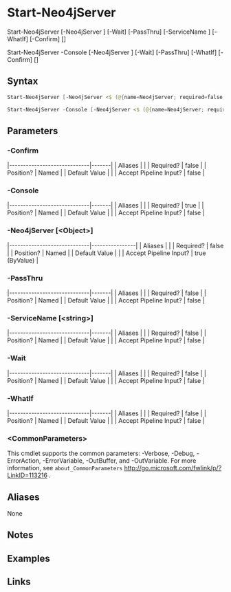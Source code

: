 # Start-Neo4jServer


Start-Neo4jServer [-Neo4jServer <Object>] [-Wait] [-PassThru] [-ServiceName <string>] [-WhatIf] [-Confirm] [<CommonParameters>]

Start-Neo4jServer -Console [-Neo4jServer <Object>] [-Wait] [-PassThru] [-WhatIf] [-Confirm] [<CommonParameters>]



## Syntax

```powershell
Start-Neo4jServer [-Neo4jServer <$ (@{name=Neo4jServer; required=false; pipelineInput=true (ByValue); isDynamic=false; parameterSetName=(All); parameterValue=Object; type=; position=Named; aliases=None}.parameterValue)>] [-Wait] [-PassThru] [-ServiceName <$ (@{name=ServiceName; required=false; pipelineInput=false; isDynamic=false; parameterSetName=WindowsService; parameterValue=string; type=; position=Named; aliases=None}.parameterValue)>] [-WhatIf] [-Confirm] [<CommonParameters>]
```

```powershell
Start-Neo4jServer -Console [-Neo4jServer <$ (@{name=Neo4jServer; required=false; pipelineInput=true (ByValue); isDynamic=false; parameterSetName=(All); parameterValue=Object; type=; position=Named; aliases=None}.parameterValue)>] [-Wait] [-PassThru] [-WhatIf] [-Confirm] [<CommonParameters>]
```


## Parameters

###  -Confirm
|-----------------------------|-------|
| Aliases                     |       |
| Required?                   | false |
| Position?                   | Named |
| Default Value               |       |
| Accept Pipeline Input?      | false |

 
###  -Console
|-----------------------------|-------|
| Aliases                     |       |
| Required?                   | true  |
| Position?                   | Named |
| Default Value               |       |
| Accept Pipeline Input?      | false |

 
###  -Neo4jServer [\<Object\>]
|-----------------------------|----------------|
| Aliases                     |                |
| Required?                   | false          |
| Position?                   | Named          |
| Default Value               |                |
| Accept Pipeline Input?      | true (ByValue) |

 
###  -PassThru
|-----------------------------|-------|
| Aliases                     |       |
| Required?                   | false |
| Position?                   | Named |
| Default Value               |       |
| Accept Pipeline Input?      | false |

 
###  -ServiceName [\<string\>]
|-----------------------------|-------|
| Aliases                     |       |
| Required?                   | false |
| Position?                   | Named |
| Default Value               |       |
| Accept Pipeline Input?      | false |

 
###  -Wait
|-----------------------------|-------|
| Aliases                     |       |
| Required?                   | false |
| Position?                   | Named |
| Default Value               |       |
| Accept Pipeline Input?      | false |

 
###  -WhatIf
|-----------------------------|-------|
| Aliases                     |       |
| Required?                   | false |
| Position?                   | Named |
| Default Value               |       |
| Accept Pipeline Input?      | false |

 ### \<CommonParameters\>
This cmdlet supports the common parameters: -Verbose, -Debug, -ErrorAction, -ErrorVariable, -OutBuffer, and -OutVariable. For more information, see `about_CommonParameters` http://go.microsoft.com/fwlink/p/?LinkID=113216 .

## Aliases

None


## Notes


## Examples


## Links



